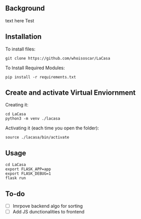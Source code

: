 **Background**
--
text here
Test

**Installation**
--
To install files:
`````
git clone https://github.com/whoisoscar/LaCasa
`````
To Install Required Modules:
`````
pip install -r requirements.txt
`````

**Create and activate Virtual Enviornment**
--
Creating it:
`````
cd LaCasa
python3 -m venv ./lacasa
`````

Activating it (each time you open the folder):
````
source ./lacasa/bin/activate
````

**Usage**
--
`````
cd LaCasa
export FLASK_APP=app
export FLASK_DEBUG=1
flask run
`````


**To-do**
--
- [ ] Imrpove backend algo for sorting
- [ ] Add JS dunctionalities to frontend